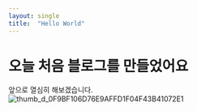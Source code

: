 ```yaml
---
layout: single
title:  "Hello World"
---
```


# 오늘 처음 블로그를 만들었어요

앞으로 열심히 해보겠습니다.![thumb_d_0F9BF106D76E9AFFD1F04F43B41072E1](C:/Users/kimhs/Pictures/thumb_d_0F9BF106D76E9AFFD1F04F43B41072E1.jpg)
